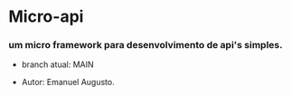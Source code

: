 # Micro-api

### um micro framework para desenvolvimento de api's simples.

- branch atual: MAIN

- Autor: Emanuel Augusto.